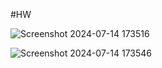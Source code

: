 #HW

![Screenshot 2024-07-14 173516](https://github.com/user-attachments/assets/144e3fc4-fb30-4223-acc5-516d02bc6655)

![Screenshot 2024-07-14 173546](https://github.com/user-attachments/assets/831f67d5-a28a-44ed-b94d-be50c3427b19)
